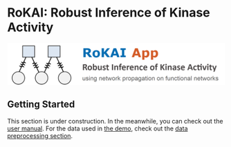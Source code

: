 # RoKAI: Robust Inference of Kinase Activity
![RoKAI App](rokai_app_logo.png "Logo Title Text 1")

## Getting Started
This section is under construction. In the meanwhile, you can check out the [user manual](rokai_user_manual.pdf). 
For the data used in [the demo](demo_rokai.m), check out the [data preprocessing section](src/data_preprocessing/).
